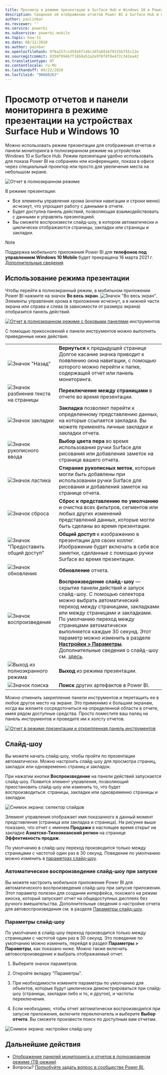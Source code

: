 ```yaml
---
title: Просмотр в режиме презентации в Surface Hub и Windows 10 в Power BI
description: Сведения об отображении отчетов Power BI в Surface Hub и отображении информационных панелей, отчетов и плиток Power BI в полноэкранном режиме на устройствах под управлением Windows 10.
author: paulinbar
ms.reviewer: ''
ms.service: powerbi
ms.subservice: powerbi-mobile
ms.topic: how-to
ms.date: 08/12/2020
ms.author: painbar
ms.openlocfilehash: 978a257ccd5916f14bc3dfa6916f9315b755c12e
ms.sourcegitcommit: 9350f994b7f18b0a52a2e9f8f8f8e472c342ea42
ms.translationtype: HT
ms.contentlocale: ru-RU
ms.lasthandoff: 09/22/2020
ms.locfileid: "90860263"
---
```

# <a name="view-reports-and-dashboards-in-presentation-mode-on-surface-hub-and-windows-10-devices"></a>Просмотр отчетов и панели мониторинга в режиме презентации на устройствах Surface Hub и Windows 10
Можно использовать режим презентации для отображения отчетов и панели мониторинга в полноэкранном режиме на устройствах Windows 10 и Surface Hub. Режим презентации удобно использовать для показа Power BI на собраниях или конференциях, показа в офисе через специальный проектор или просто для увеличения места на небольшом экране.

![Отчет в полноэкранном режиме](./media/mobile-windows-10-app-presentation-mode/power-bi-presentation-mode-2.png)

В режиме презентации:
* Все элементы управления хрома (кнопки навигации и строки меню) исчезнут, что упрощает работу с данными в отчете.
* Будет доступна панель действий, позволяющая взаимодействовать с данными и управлять презентацией.
* Вы сможете воспроизвести слайд-шоу, в котором автоматически и циклически отображаются страницы, закладки или страницы и закладки.

>[!NOTE]
>Поддержка мобильного приложения Power BI для **телефонов под управлением Windows 10 Mobile** будет прекращена 16 марта 2021 г. [Дополнительные сведения](/legal/powerbi/powerbi-mobile/power-bi-mobile-app-end-of-support-for-windows-phones)

## <a name="use-presentation-mode"></a>Использование режима презентации
Чтобы перейти в полноэкранный режим, в мобильном приложении Power BI нажмите на значок **Во весь экран**.
![Значок "Во весь экран"](././media/mobile-windows-10-app-presentation-mode/power-bi-full-screen-icon.png). Элементы управления хрома в приложении исчезнут, а в нижней части экрана или справа и слева (в зависимости от размера экрана) отобразится панель действий.

[![Отчет в полноэкранном режиме с боковыми панелями](./media/mobile-windows-10-app-presentation-mode/power-bi-presentation-mode-toolbar.png)](./media/mobile-windows-10-app-presentation-mode/power-bi-presentation-mode-toolbar-expanded.png#lightbox) инструментов

С помощью прикосновений к панели инструментов можно выполнять приведенные ниже действия.

|||
|-|-|
|![Значок "Назад"](./media/mobile-windows-10-app-presentation-mode/power-bi-windows-10-presentation-back-icon.png)|**Вернуться** к предыдущей странице Долгое касание значка приводит к появлению окна навигации, с помощью которого можно перейти к папке, содержащей отчет или панель мониторинга.|
|![Значок разбиения текста на страницы](./media/mobile-windows-10-app-presentation-mode/power-bi-windows-10-presentation-pages-icon.png)|**Переключение между страницами** в отчете во время презентации.|
|![Значок закладки](./media/mobile-windows-10-app-presentation-mode/power-bi-windows-10-presentation-bookmarks-icon.png)|**Закладка** позволяет перейти к определенному представлению данных, на которые ссылается закладка. Вы можете применять личные закладки и закладки отчета.|
|![Значок рукописного ввода](./media/mobile-windows-10-app-presentation-mode/power-bi-windows-10-presentation-ink-icon.png)|**Выбор цвета пера** во время использования ручки Surface для рисования или добавления заметок на странице вашего отчета.|
|![Значок ластика](./media/mobile-windows-10-app-presentation-mode/power-bi-windows-10-presentation-eraser-icon.png)|**Стирание рукописных меток**, которые могли быть добавлены при использовании ручки Surface для рисования и добавления заметок на странице отчета.          |
|![Значок сброса](./media/mobile-windows-10-app-presentation-mode/power-bi-windows-10-presentation-reset-icon.png)|**Сброс к представлению по умолчанию** и очистка всех фильтров, сегментов или любых других изменений представлений данных, которые могли быть сделаны во время презентации.|
|![Значок "Предоставить общий доступ"](./media/mobile-windows-10-app-presentation-mode/power-bi-windows-10-share-icon.png)|**Общий доступ** к изображению в презентации для своих коллег. Изображение будет включать в себя все заметки, сделанные с помощью ручки Surface во время презентации.|
|![Значок обновления](./media/mobile-windows-10-app-presentation-mode/power-bi-windows-10-presentation-refresh-icon.png)|**Обновление** отчета.|
|![Значок воспроизведения](./media/mobile-windows-10-app-presentation-mode/power-bi-windows-10-presentation-play-icon.png)|**Воспроизведение слайд-шоу** — скрытие панели действий и запуск слайд-шоу. С помощью селектора можно выбрать автоматический переход между страницами, закладками или между страницами и закладками. По умолчанию переход между страницами автоматически выполняется каждые 30 секунд. Этот параметр можно изменить в разделе [**Настройки > Параметры**](#slideshow-settings). Дополнительные сведения о слайд-шоу см. [здесь](#slideshows).|
|![Выход из полноэкранного режима](./media/mobile-windows-10-app-presentation-mode/power-bi-windows-10-exit-full-screen-icon.png)|**Выход** из режима презентации.|
|![Значок поиска](./media/mobile-windows-10-app-presentation-mode/power-bi-windows-10-presentation-search-icon.png)|**Поиск** других артефактов в Power BI.|

Можно отменить закрепление панели инструментов и перетащить ее в любое другое место на экране. Это применимо к большим экранам, когда вы желаете сосредоточиться на определенной области в отчете, имея рядом доступные средства. Просто поместите ваш палец на панель инструментов и проведите им к холсту отчетов.

[![Отчет в режиме презентации и открепленная панель инструментов](./media/mobile-windows-10-app-presentation-mode/power-bi-windows-10-presentation-drag-toolbar-2.png)](./media/mobile-windows-10-app-presentation-mode/power-bi-windows-10-presentation-drag-toolbar-2-expanded.png#lightbox)

## <a name="slideshows"></a>Слайд-шоу

Вы можете начать слайд-шоу, чтобы пройти по презентации автоматически. Можно настроить слайд-шоу для просмотра страниц, закладок или одновременно страниц и закладок.

При нажатии кнопки **Воспроизведение** на панели действий запускается слайд-шоу. Появится элемент управления, позволяющий приостановить слайд-шоу или изменить то, что будет воспроизводиться: страницы, закладки или одновременно страницы и закладки.

![Снимок экрана: селектор слайдов](././media/mobile-windows-10-app-presentation-mode//power-bi-windows-10-slideshow-selector.png)

 Элемент управления отображает имя показанного в данный момент представления (страница или закладка и страница). На рисунке выше показано, что отчет с именем **Продажи** в настоящее время открыт на закладке **Азиатско-Тихоокеанский регион** на странице **Эффективность продаж**.

По умолчанию в слайд-шоу переход производится только между страницами с частотой один раз в 30 секунд. Поведение по умолчанию можно изменить в [параметрах слайд-шоу](#slideshow-settings).


### <a name="auto-play-a-slideshow-on-startup"></a>Автоматическое воспроизведение слайд-шоу при запуске

Вы можете настроить мобильное приложение Power BI для автоматического воспроизведения слайд-шоу при запуске приложения. Этот параметр полезен для создания интерфейса, похожего на режим киоска, который запускает отчет на общедоступных дисплеях без ручного вмешательства. Дополнительные сведения о настройке отчета для автовоспроизведения см. в разделе [Параметры слайд-шоу](#slideshow-settings).

### <a name="slideshow-settings"></a>Параметры слайд-шоу

По умолчанию в слайд-шоу переход производится только между страницами с частотой один раз в 30 секунд. Это поведение по умолчанию можно изменить, перейдя в раздел **Параметры > Параметры**, как показано ниже. Можно также включить автовоспроизведение и выбрать отображаемый отчет.

1. Выберите значок параметров.

1. Откройте вкладку "Параметры".

1. При необходимости измените параметры по умолчанию для объектов, которые будут циклически демонстрироваться при слайд-шоу (страницы, закладки либо и то, и другое), и частоты переключения.

1. Если необходимо, чтобы отчет автоматически воспроизводился при запуске приложения, включите переключатель и выберите **Выбор отчета**. Вы сможете произвести поиск по доступным вам отчетам.

![Снимок экрана: настройки слайд-шоу](././media/mobile-windows-10-app-presentation-mode//power-bi-windows-10-slideshow-settings.png)

## <a name="next-steps"></a>Дальнейшие действия
* [Отображение панелей мониторинга и отчетов в полноэкранном режиме (ТВ-режим)](../end-user-focus.md)
* Вопросы? [Попробуйте задать вопрос в сообществе Power BI.](https://community.powerbi.com/)